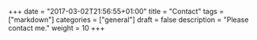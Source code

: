 +++
date = "2017-03-02T21:56:55+01:00"
title = "Contact"
tags = ["markdown"]
categories = ["general"]
draft = false
description = "Please contact me."
weight = 10
+++